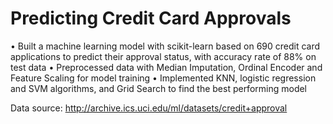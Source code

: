 # Predicting Credit Card Approvals
• Built a machine learning model with scikit-learn based on 690 credit card applications to predict their approval
status, with accuracy rate of 88% on test data
• Preprocessed data with Median Imputation, Ordinal Encoder and Feature Scaling for model training
• Implemented KNN, logistic regression and SVM algorithms, and Grid Search to find the best performing model

Data source: http://archive.ics.uci.edu/ml/datasets/credit+approval
